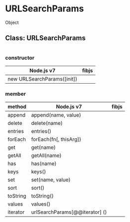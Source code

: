 # URLSearchParams

Object

## Class: URLSearchParams

```js
```

### constructor

|          Node.js v7         |   fibjs       |
|-----------------------------|---------------|
| new URLSearchParams([init]) |               |

### member

| method  |           Node.js v7           |  fibjs  |
|---------|--------------------------------|---------|
|append   | append(name, value)            |         |
|delete   | delete(name)                   |         |
|entries  | entries()                      |         |
|forEach  | forEach(fn[, thisArg])         |         |
|get      | get(name)                      |         |
|getAll   | getAll(name)                   |         |
|has      | has(name)                      |         |
|keys     | keys()                         |         |
|set      | set(name, value)               |         |
|sort     | sort()                         |         |
|toString | toString()                     |         |
|values   | values()                       |         |
|iterator | urlSearchParams[@@iterator] () |         |
